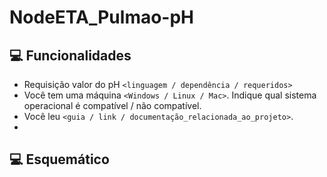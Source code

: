 # NodeETA_Pulmao-pH

## 💻 Funcionalidades
* Requisição valor do pH `<linguagem / dependência / requeridos>`
* Você tem uma máquina `<Windows / Linux / Mac>`. Indique qual sistema operacional é compatível / não compatível.
* Você leu `<guia / link / documentação_relacionada_ao_projeto>`.
* 
## 💻 Esquemático




